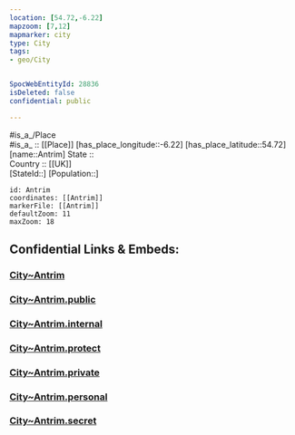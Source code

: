 ```yaml
---
location: [54.72,-6.22] 
mapzoom: [7,12] 
mapmarker: city 
type: City
tags:
- geo/City


SpocWebEntityId: 28836
isDeleted: false
confidential: public

---
```

#is_a_/Place  
#is_a_ :: [[Place]] 
[has_place_longitude::-6.22] 
[has_place_latitude::54.72] 
[name::Antrim] 
State ::  
Country :: [[UK]]  
[StateId::] 
[Population::] 



```leaflet
id: Antrim
coordinates: [[Antrim]] 
markerFile: [[Antrim]] 
defaultZoom: 11 
maxZoom: 18
```


## Confidential Links & Embeds: 

### [City~Antrim](/_Standards/Earth/Continent/Europe/Europe~North/UK/Ireland~North/counties~Ireland~North/Antrim_and_Newtownabbey/cities~AntrimandNewtownabbey/Antrim/City~Antrim.md) 

### [City~Antrim.public](/_public/Earth/Continent/Europe/Europe~North/UK/Ireland~North/counties~Ireland~North/Antrim_and_Newtownabbey/cities~AntrimandNewtownabbey/Antrim/City~Antrim.public.md) 

### [City~Antrim.internal](/_internal/Earth/Continent/Europe/Europe~North/UK/Ireland~North/counties~Ireland~North/Antrim_and_Newtownabbey/cities~AntrimandNewtownabbey/Antrim/City~Antrim.internal.md) 

### [City~Antrim.protect](/_protect/Earth/Continent/Europe/Europe~North/UK/Ireland~North/counties~Ireland~North/Antrim_and_Newtownabbey/cities~AntrimandNewtownabbey/Antrim/City~Antrim.protect.md) 

### [City~Antrim.private](/_private/Earth/Continent/Europe/Europe~North/UK/Ireland~North/counties~Ireland~North/Antrim_and_Newtownabbey/cities~AntrimandNewtownabbey/Antrim/City~Antrim.private.md) 

### [City~Antrim.personal](/_personal/Earth/Continent/Europe/Europe~North/UK/Ireland~North/counties~Ireland~North/Antrim_and_Newtownabbey/cities~AntrimandNewtownabbey/Antrim/City~Antrim.personal.md) 

### [City~Antrim.secret](/_secret/Earth/Continent/Europe/Europe~North/UK/Ireland~North/counties~Ireland~North/Antrim_and_Newtownabbey/cities~AntrimandNewtownabbey/Antrim/City~Antrim.secret.md)

